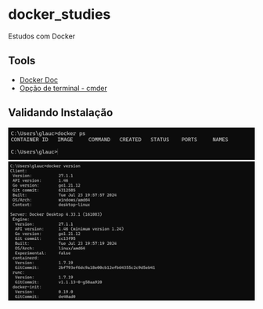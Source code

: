 # docker_studies

Estudos com Docker

## Tools

- [Docker Doc](https://docs.docker.com/)
- [Opção de terminal - cmder](https://cmder.app/)

## Validando Instalação

![alt text](asset/image.png)
![alt text](asset/image-1.png)
